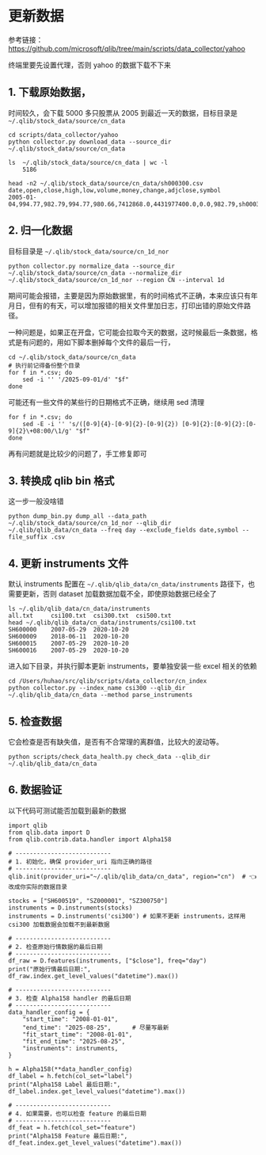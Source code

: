 # 更新数据

参考链接：https://github.com/microsoft/qlib/tree/main/scripts/data_collector/yahoo

终端里要先设置代理，否则 yahoo 的数据下载不下来

## 1. 下载原始数据，

时间较久，会下载 5000 多只股票从 2005 到最近一天的数据，目标目录是 `~/.qlib/stock_data/source/cn_data`

    cd scripts/data_collector/yahoo
    python collector.py download_data --source_dir ~/.qlib/stock_data/source/cn_data

    ls  ~/.qlib/stock_data/source/cn_data | wc -l
        5186

    head -n2 ~/.qlib/stock_data/source/cn_data/sh000300.csv
    date,open,close,high,low,volume,money,change,adjclose,symbol
    2005-01-04,994.77,982.79,994.77,980.66,7412868.0,4431977400.0,0.0,982.79,sh000300        

## 2. 归一化数据

目标目录是 `~/.qlib/stock_data/source/cn_1d_nor`

    python collector.py normalize_data --source_dir ~/.qlib/stock_data/source/cn_data --normalize_dir ~/.qlib/stock_data/source/cn_1d_nor --region CN --interval 1d

期间可能会报错，主要是因为原始数据里，有的时间格式不正确，本来应该只有年月日，但有的有天，可以增加报错的相关文件里加日志，打印出错的原始文件路径。

一种问题是，如果正在开盘，它可能会拉取今天的数据，这时候最后一条数据，格式是有问题的，用如下脚本删掉每个文件的最后一行，

    cd ~/.qlib/stock_data/source/cn_data
    # 执行前记得备份整个目录
    for f in *.csv; do
        sed -i '' '/2025-09-01/d' "$f"
    done

可能还有一些文件的某些行的日期格式不正确，继续用 sed 清理

    for f in *.csv; do                  
        sed -E -i '' 's/([0-9]{4}-[0-9]{2}-[0-9]{2}) [0-9]{2}:[0-9]{2}:[0-9]{2}\+08:00/\1/g' "$f"
    done

再有问题就是比较少的问题了，手工修复即可

## 3. 转换成 qlib bin 格式

这一步一般没啥错


    python dump_bin.py dump_all --data_path ~/.qlib/stock_data/source/cn_1d_nor --qlib_dir ~/.qlib/qlib_data/cn_data --freq day --exclude_fields date,symbol --file_suffix .csv

## 4. 更新 instruments 文件

默认 instruments 配置在 `~/.qlib/qlib_data/cn_data/instruments` 路径下，也需要更新，否则 dataset 加载数据加载不全，即使原始数据已经全了

    ls ~/.qlib/qlib_data/cn_data/instruments
    all.txt		csi100.txt	csi300.txt	csi500.txt
    head ~/.qlib/qlib_data/cn_data/instruments/csi100.txt
    SH600000	2007-05-29	2020-10-20
    SH600009	2018-06-11	2020-10-20
    SH600015	2007-05-29	2020-10-20
    SH600016	2007-05-29	2020-10-20

进入如下目录，并执行脚本更新 instruments，要单独安装一些 excel 相关的依赖

    cd /Users/huhao/src/qlib/scripts/data_collector/cn_index
    python collector.py --index_name csi300 --qlib_dir ~/.qlib/qlib_data/cn_data --method parse_instruments

## 5. 检查数据

它会检查是否有缺失值，是否有不合常理的离群值，比较大的波动等。

    python scripts/check_data_health.py check_data --qlib_dir ~/.qlib/qlib_data/cn_data

## 6. 数据验证

以下代码可测试能否加载到最新的数据

    import qlib
    from qlib.data import D
    from qlib.contrib.data.handler import Alpha158

    # ---------------------------
    # 1. 初始化，确保 provider_uri 指向正确的路径
    # ---------------------------
    qlib.init(provider_uri="~/.qlib/qlib_data/cn_data", region="cn")  # 👈 改成你实际的数据目录

    stocks = ["SH600519", "SZ000001", "SZ300750"]
    instruments = D.instruments(stocks)
    instruments = D.instruments('csi300') # 如果不更新 instruments，这样用 csi300 加载数据会加载不到最新数据

    # ---------------------------
    # 2. 检查原始行情数据的最后日期
    # ---------------------------
    df_raw = D.features(instruments, ["$close"], freq="day")
    print("原始行情最后日期:", df_raw.index.get_level_values("datetime").max())

    # ---------------------------
    # 3. 检查 Alpha158 handler 的最后日期
    # ---------------------------
    data_handler_config = {
        "start_time": "2008-01-01",
        "end_time": "2025-08-25",      # 尽量写最新
        "fit_start_time": "2008-01-01",
        "fit_end_time": "2025-08-25",
        "instruments": instruments,
    }

    h = Alpha158(**data_handler_config)
    df_label = h.fetch(col_set="label")
    print("Alpha158 Label 最后日期:", df_label.index.get_level_values("datetime").max())

    # ---------------------------
    # 4. 如果需要，也可以检查 feature 的最后日期
    # ---------------------------
    df_feat = h.fetch(col_set="feature")
    print("Alpha158 Feature 最后日期:", df_feat.index.get_level_values("datetime").max())